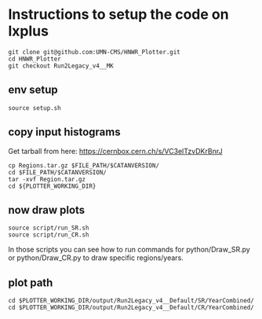 # Instructions to setup the code on lxplus
```
git clone git@github.com:UMN-CMS/HNWR_Plotter.git
cd HNWR_Plotter
git checkout Run2Legacy_v4__MK
```
## env setup
```
source setup.sh
```
## copy input histograms
Get tarball from here: https://cernbox.cern.ch/s/VC3elTzvDKrBnrJ
```
cp Regions.tar.gz $FILE_PATH/$CATANVERSION/
cd $FILE_PATH/$CATANVERSION/
tar -xvf Region.tar.gz
cd ${PLOTTER_WORKING_DIR}
```
## now draw plots
```
source script/run_SR.sh
source script/run_CR.sh
```
In those scripts you can see how to run commands for python/Draw_SR.py or python/Draw_CR.py to draw specific regions/years.

## plot path
```
cd $PLOTTER_WORKING_DIR/output/Run2Legacy_v4__Default/SR/YearCombined/
cd $PLOTTER_WORKING_DIR/output/Run2Legacy_v4__Default/CR/YearCombined/
```
